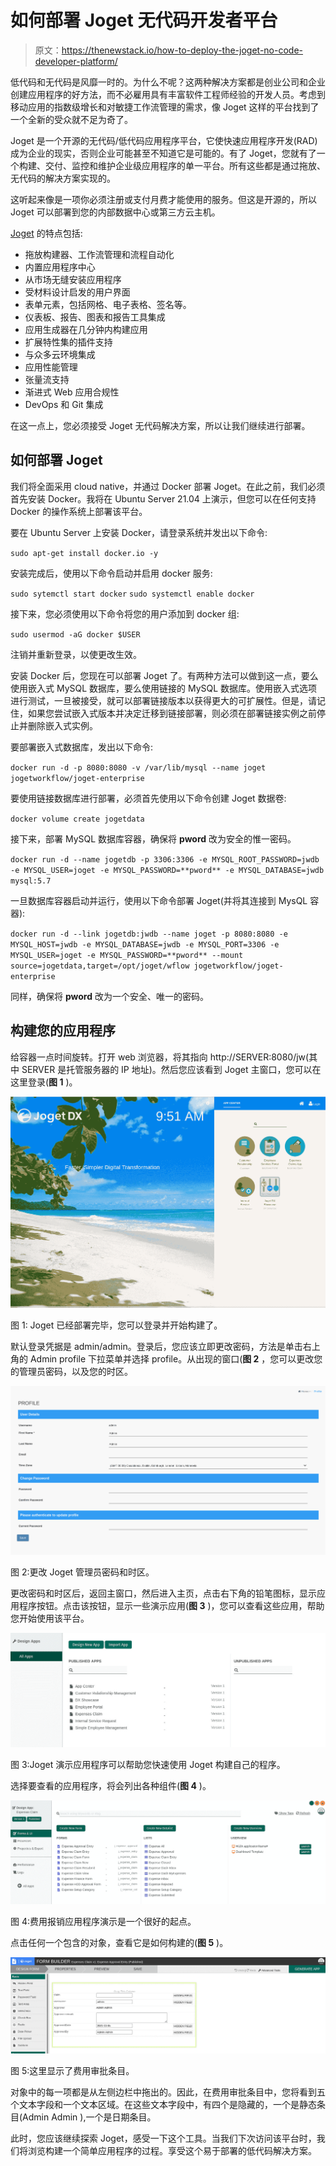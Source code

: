 # 如何部署 Joget 无代码开发者平台

> 原文：<https://thenewstack.io/how-to-deploy-the-joget-no-code-developer-platform/>

低代码和无代码是风靡一时的。为什么不呢？这两种解决方案都是创业公司和企业创建应用程序的好方法，而不必雇用具有丰富软件工程师经验的开发人员。考虑到移动应用的指数级增长和对敏捷工作流管理的需求，像 Joget 这样的平台找到了一个全新的受众就不足为奇了。

Joget 是一个开源的无代码/低代码应用程序平台，它使快速应用程序开发(RAD)成为企业的现实，否则企业可能甚至不知道它是可能的。有了 Joget，您就有了一个构建、交付、监控和维护企业级应用程序的单一平台。所有这些都是通过拖放、无代码的解决方案实现的。

这听起来像是一项你必须注册或支付月费才能使用的服务。但这是开源的，所以 Joget 可以部署到您的内部数据中心或第三方云主机。

[Joget](https://www.joget.org/) 的特点包括:

*   拖放构建器、工作流管理和流程自动化
*   内置应用程序中心
*   从市场无缝安装应用程序
*   受材料设计启发的用户界面
*   表单元素，包括网格、电子表格、签名等。
*   仪表板、报告、图表和报告工具集成
*   应用生成器在几分钟内构建应用
*   扩展特性集的插件支持
*   与众多云环境集成
*   应用性能管理
*   张量流支持
*   渐进式 Web 应用合规性
*   DevOps 和 Git 集成

在这一点上，您必须接受 Joget 无代码解决方案，所以让我们继续进行部署。

## 如何部署 Joget

我们将全面采用 cloud native，并通过 Docker 部署 Joget。在此之前，我们必须首先安装 Docker。我将在 Ubuntu Server 21.04 上演示，但您可以在任何支持 Docker 的操作系统上部署该平台。

要在 Ubuntu Server 上安装 Docker，请登录系统并发出以下命令:

`sudo apt-get install docker.io -y`

安装完成后，使用以下命令启动并启用 docker 服务:

`sudo sytemctl start docker` `sudo systemctl enable docker`

接下来，您必须使用以下命令将您的用户添加到 docker 组:

`sudo usermod -aG docker $USER`

注销并重新登录，以使更改生效。

安装 Docker 后，您现在可以部署 Joget 了。有两种方法可以做到这一点，要么使用嵌入式 MySQL 数据库，要么使用链接的 MySQL 数据库。使用嵌入式选项进行测试，一旦被接受，就可以部署链接版本以获得更大的可扩展性。但是，请记住，如果您尝试嵌入式版本并决定迁移到链接部署，则必须在部署链接实例之前停止并删除嵌入式实例。

要部署嵌入式数据库，发出以下命令:

`docker run -d -p 8080:8080 -v /var/lib/mysql --name joget jogetworkflow/joget-enterprise`

要使用链接数据库进行部署，必须首先使用以下命令创建 Joget 数据卷:

`docker volume create jogetdata`

接下来，部署 MySQL 数据库容器，确保将 **pword** 改为安全的惟一密码。

`docker run -d --name jogetdb -p 3306:3306 -e MYSQL_ROOT_PASSWORD=jwdb -e MYSQL_USER=joget -e MYSQL_PASSWORD=**pword** -e MYSQL_DATABASE=jwdb mysql:5.7`

一旦数据库容器启动并运行，使用以下命令部署 Joget(并将其连接到 MysQL 容器):

`docker run -d --link jogetdb:jwdb --name joget -p 8080:8080 -e MYSQL_HOST=jwdb -e MYSQL_DATABASE=jwdb -e MYSQL_PORT=3306 -e MYSQL_USER=joget -e MYSQL_PASSWORD=**pword** --mount source=jogetdata,target=/opt/joget/wflow jogetworkflow/joget-enterprise`

同样，确保将 **pword** 改为一个安全、唯一的密码。

## 构建您的应用程序

给容器一点时间旋转。打开 web 浏览器，将其指向 http://SERVER:8080/jw(其中 SERVER 是托管服务器的 IP 地址)。然后您应该看到 Joget 主窗口，您可以在这里登录(**图 1** )。

![Joget splash page](img/116a0e0b8101209282309d67fb8d3f17.png)

图 1: Joget 已经部署完毕，您可以登录并开始构建了。

默认登录凭据是 admin/admin。登录后，您应该立即更改密码，方法是单击右上角的 Admin profile 下拉菜单并选择 profile。从出现的窗口(**图 2** ，您可以更改您的管理员密码，以及您的时区。

![](img/6d1d25346b563459d5ae43accf6388db.png)

图 2:更改 Joget 管理员密码和时区。

更改密码和时区后，返回主窗口，然后进入主页，点击右下角的铅笔图标，显示应用程序按钮。点击该按钮，显示一些演示应用(**图 3** )，您可以查看这些应用，帮助您开始使用该平台。

![The GUI for building new apps.](img/f80df3c5ec467967d5061e7ce00486e4.png)

图 3:Joget 演示应用程序可以帮助您快速使用 Joget 构建自己的程序。

选择要查看的应用程序，将会列出各种组件(**图 4** )。

![Expense claims demo](img/a203f309d66fffe36f6a5a7576f48e45.png)

图 4:费用报销应用程序演示是一个很好的起点。

点击任何一个包含的对象，查看它是如何构建的(**图 5** )。

![Figure 5: The Expense Approval Entry is shown here.](img/0f134d884515f568cc176a52d4c45b68.png)

图 5:这里显示了费用审批条目。

对象中的每一项都是从左侧边栏中拖出的。因此，在费用审批条目中，您将看到五个文本字段和一个文本区域。在这些文本字段中，有四个是隐藏的，一个是静态条目(Admin Admin ),一个是日期条目。

此时，您应该继续探索 Joget，感受一下这个工具。当我们下次访问该平台时，我们将浏览构建一个简单应用程序的过程。享受这个易于部署的低代码解决方案。

<svg xmlns:xlink="http://www.w3.org/1999/xlink" viewBox="0 0 68 31" version="1.1"><title>Group</title> <desc>Created with Sketch.</desc></svg>